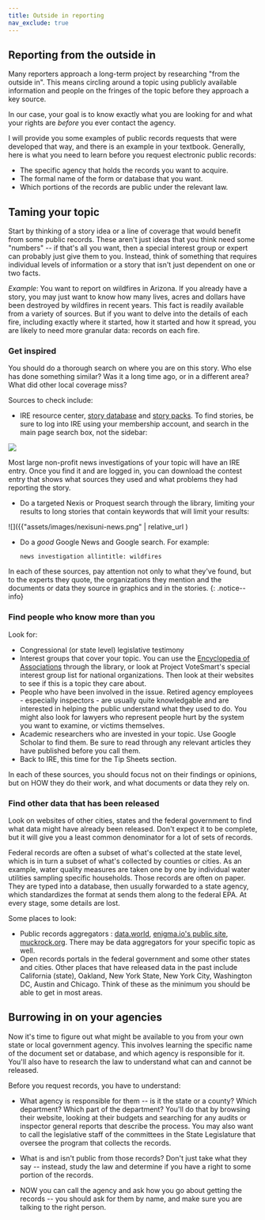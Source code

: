 ```yaml
---
title: Outside in reporting
nav_exclude: true
---
```


## Reporting from the outside in

Many reporters approach a long-term project by researching "from the outside in". This means circling around a topic using publicly available information and people on the fringes of the topic before they approach a key source.

In our case, your goal is to know exactly what you are looking for and what your rights are *before* you ever contact the agency.

I will provide you some examples of public records requests that were developed that way, and there is an example in your textbook. Generally, here is what you need to learn before you request electronic public records:

* The specific agency that holds the records you want to acquire.
* The formal name of the form or database that you want.
* Which portions of the records are public under the relevant law.

## Taming your topic

Start by thinking of a story idea or a line of coverage that would benefit from some public records. These aren't just ideas that you think need some "numbers" -- if that's all you want, then a special interest group or expert can probably just give them to you. Instead, think of something that requires individual levels of information or a story that isn't just dependent on one or two facts.

*Example*: You want to report on wildfires in Arizona. If you already have a story, you may just want to know how many lives, acres and dollars have been destroyed by wildfires in recent years. This fact is readily available from a variety of sources. But if you want to delve into the details of each fire, including exactly where it started, how it started and how it spread, you are likely to need more granular data: records on each fire.

### Get inspired

You should do a thorough search on where you are on this story. Who else has done something similar? Was it a long time ago, or in a different area? What did other local coverage miss?

Sources to check include:

* IRE resource center, [story database](https://ire.org/resource-center/stories/) and [story packs](https://ire.org/resource-center/story-packs/). To find stories, be sure to log into IRE using your membership account, and search in the main page search box, not the sidebar:

<img src=' {{ "assets/images/ire-search-stories.gif" | relative_url }}  style="width:500px;'>

Most large non-profit news investigations of your topic will have an IRE entry. Once you find it and are logged in, you can download the contest entry that shows what sources they used and what problems they had reporting the story.

* Do a targeted Nexis or Proquest search through the library, limiting your results to long stories that contain keywords that will limit your results:

![]({{"assets/images/nexisuni-news.png" | relative_url )

* Do a *good* Google News and Google search. For example:

      news investigation allintitle: wildfires

In each of these sources, pay attention not only to what they've found, but to the experts they quote, the organizations they mention and the documents or data they source in graphics and in the stories.
{: .notice--info}

### Find people who know more than you

Look for:

* Congressional (or state level) legislative testimony
* Interest groups that cover your topic. You can use the [Encyclopedia of Associations](https://arizona-asu-primo.hosted.exlibrisgroup.com/primo-explore/fulldisplay?docid=01ASU_ALMA511068794940003841&context=L&vid=01ASU&search_scope=Everything&isFrbr=true&tab=default_tab&lang=en_US) through the library, or look at Project VoteSmart's special interest group list for national organizations. Then look at their websites to see if this is a topic they care about.
* People who have been involved in the issue. Retired agency employees - especially inspectors - are usually quite knowledgable and are interested in helping the public understand what they used to do. You might also look for lawyers who represent people hurt by the system you want to examine, or victims themselves.
* Academic researchers who are invested in your topic. Use Google Scholar to find them. Be sure to read through any relevant articles they have published before you call them.
* Back to IRE, this time for the Tip Sheets section.

In each of these sources, you should focus not on their findings or opinions, but on HOW they do their work, and what documents or data they rely on.

### Find other data that has been released

Look on websites of other cities, states and the federal government to find what data might have already been released. Don't expect it to be complete, but it will give you a least common denominator for a lot of sets of records.

Federal records are often a subset of what's collected at the state level, which is in turn a subset of what's collected by counties or cities. As an example, water quality measures are taken one by one by individual water utilities sampling specific households. Those records are often on paper. They are typed into a database, then usually forwarded to a state agency, which standardizes the format at sends them along to the federal EPA. At every stage, some details are lost.

Some places to look:
* Public records aggregators : [data.world](https://data.world), [enigma.io's public site](https://public.enigma.io), [muckrock.org](https://www.muckrock.com/). There may be data aggregators for your specific topic as well.
* Open records portals in the federal government and some other states and cities.  Other places that have released data in the past include California (state), Oakland, New York State, New York City, Washington DC, Austin and Chicago. Think of these as the minimum you should be able to get in most areas.

## Burrowing in on your agencies

Now it's time to figure out what might be available to you from your own state or local government agency. This involves learning the specific name of the document set or database, and which agency is responsible for it. You'll also have to research the law to understand what can and cannot be released.

Before you request records, you have to understand:

* What agency is responsible for them -- is it the state or a county? Which department? Which part of the department? You'll do that by browsing their website, looking at their budgets and searching for any audits or inspector general reports that describe the process.  You may also want to call the legislative staff of the committees in the State Legislature that oversee the program that collects the records.

* What is and isn't public from those records? Don't just take what they say -- instead, study the law and determine if you have a right to some portion of the records.

* NOW you can call the agency and ask how you go about getting the records -- you should ask for them by name, and make sure you are talking to the right person.
